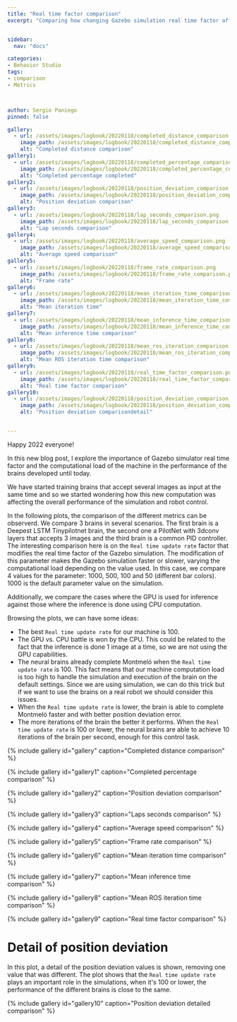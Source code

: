 ```yaml
---
title: "Real time factor comparison"
excerpt: "Comparing how changing Gazebo simulation real time factor affects the results"


sidebar:
  nav: "docs"

categories:
- Behavior Studio
tags:
- comparison
- Metrics



author: Sergio Paniego
pinned: false

gallery:
  - url: /assets/images/logbook/20220118/completed_distance_comparison.png
    image_path: /assets/images/logbook/20220118/completed_distance_comparison.png
    alt: "Completed distance comparison"
gallery1:
  - url: /assets/images/logbook/20220118/completed_percentage_comparison.png
    image_path: /assets/images/logbook/20220118/completed_percentage_comparison.png
    alt: "Completed percentage completed"
gallery2:
  - url: /assets/images/logbook/20220118/position_deviation_comparison.png
    image_path: /assets/images/logbook/20220118/position_deviation_comparison.png
    alt: "Position deviation comparison"
gallery3:
  - url: /assets/images/logbook/20220118/lap_seconds_comparison.png
    image_path: /assets/images/logbook/20220118/lap_seconds_comparison.png
    alt: "Lap seconds comparison"
gallery4:
  - url: /assets/images/logbook/20220118/average_speed_comparison.png
    image_path: /assets/images/logbook/20220118/average_speed_comparison.png
    alt: "Average speed comparison"
gallery5:
  - url: /assets/images/logbook/20220118/frame_rate_comparison.png
    image_path: /assets/images/logbook/20220118/frame_rate_comparison.png
    alt: "Frame rate"
gallery6:
  - url: /assets/images/logbook/20220118/mean_iteration_time_comparison.png
    image_path: /assets/images/logbook/20220118/mean_iteration_time_comparison.png
    alt: "Mean iteration time"
gallery7:
  - url: /assets/images/logbook/20220118/mean_inference_time_comparison.png
    image_path: /assets/images/logbook/20220118/mean_inference_time_comparison.png
    alt: "Mean inference time comparison"
gallery8:
  - url: /assets/images/logbook/20220118/mean_ros_iteration_comparison.png
    image_path: /assets/images/logbook/20220118/mean_ros_iteration_comparison.png
    alt: "Mean ROS iteration time comparison"
gallery9:
  - url: /assets/images/logbook/20220118/real_time_factor_comparison.png
    image_path: /assets/images/logbook/20220118/real_time_factor_comparison.png
    alt: "Real time factor comparison"
gallery10:
  - url: /assets/images/logbook/20220118/position_deviation_comparison_detail.png
    image_path: /assets/images/logbook/20220118/position_deviation_comparison_detail.png
    alt: "Position deviation comparisondetail"


---
```


Happy 2022 everyone!

In this new blog post, I explore the importance of Gazebo simulator real time factor and the computational load of the machine in the 
performance of the brains developed until today.

We have started training brains that accept several images as input at the same time and so we started wondering how this new 
computation was affecting the overall performance of the simulation and robot control. 

In the following plots, the comparison of the different metrics can be observerd. We compare 3 brains in several scenarios. 
The first brain is a Deepest LSTM Tinypilotnet brain, the second one a PilotNet with 3dconv layers that accepts 3 images and the third
brain is a common PID controller. The interesting comparison here is on the `Real time update rate` factor that modifies the real time factor
of the Gazebo simulation. The modification of this parameter makes the Gazebo simulation faster or slower, varying the computational load depending
on the value used. In this case, we compare 4 values for the parameter: 1000, 500, 100 and 50 (different bar colors). 1000 is the default parameter value on the simulation.

Additionally, we compare the cases where the GPU is used for inference against those where the inference is done using CPU computation.

Browsing the plots, we can have some ideas:
* The best `Real time update rate` for our machine is 100.
* The GPU vs. CPU battle is won by the CPU. This could be related to the fact that the inference is done 1 image at a time, so we are not using the 
GPU capabilities.
* The neural brains already complete Montmeló when the `Real time update rate` is 100. This fact means that our machine computation load is too high to handle
the simulation and execution of the brain on the default settings. Since we are using simulation, we can do this trick but if we want to use the brains
  on a real robot we should consider this issues.
* When the `Real time update rate` is lower, the brain is able to complete Montmeló faster and with better position deviation error.
* The more iterations of the brain the better it performs. When the `Real time update rate` is 100 or lower, the neural brains are able to achieve 10 iterations
of the brain per second, enough for this control task.



{% include gallery id="gallery" caption="Completed distance comparison" %}

{% include gallery id="gallery1" caption="Completed percentage comparison" %}

{% include gallery id="gallery2" caption="Position deviation comparison" %}

{% include gallery id="gallery3" caption="Laps seconds comparison" %}

{% include gallery id="gallery4" caption="Average speed comparison" %}

{% include gallery id="gallery5" caption="Frame rate comparison" %}

{% include gallery id="gallery6" caption="Mean iteration time comparison" %}

{% include gallery id="gallery7" caption="Mean inference time comparison" %}

{% include gallery id="gallery8" caption="Mean ROS iteration time comparison" %}

{% include gallery id="gallery9" caption="Real time factor comparison" %}

# Detail of position deviation

In this plot, a detail of the position deviation values is shown, removing one value that was different. 
The plot shows that the `Real time update rate` plays an important role in the simulations, when it's 100 or lower, the
performance of the different brains is close to the same.

{% include gallery id="gallery10" caption="Position deviation detailed comparison" %}